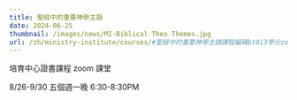 ```yaml
---
title: 聖經中的重要神學主題
date: 2024-06-25
thumbnail: /images/news/MI-Biblical Theo Themes.jpg
url: /zh/ministry-institute/courses/#聖經中的重要神學主題課程編碼bt013學分zoom授課
---
```


培育中心證書課程 zoom 課堂

8/26-9/30 五個週一晚 6:30-8:30PM